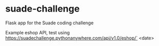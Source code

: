 # suade-challenge
Flask app for the Suade coding challenge

Example eshop API, test using https://suadechallenge.pythonanywhere.com/api/v1.0/eshop/` \<date>
